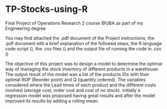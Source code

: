# TP-Stocks-using-R
Final Project of Operations Research 2 course @UBA as part of my Engineering degree

You may find attached the .pdf document of the Project instructions, the .pdf document eith a brief explanation of the followed steps, the R language code script (), the .csv files () and the output file of running the code in .csv ()

The objective of this project was to design a model to determine the optimal way of managing the stock inventory of different products in a warehouse. The output result of the model was a list of the products IDs with their optimal ROP (Reorder point) and Q (quantity ordered). The variables considered where the Lead times of each product and the different costs involved (storage cost, order cost and cost of no stock). initially a regression model was proposed having great results and after the model improved its results by adding a rolling mean.
